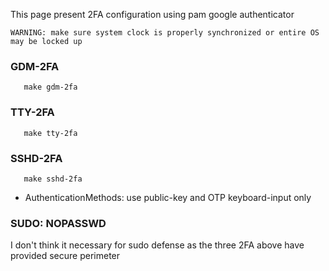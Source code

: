 This page present 2FA configuration using pam google authenticator

```WARNING: make sure system clock is properly synchronized or entire OS may be locked up```

### GDM-2FA
```
   make gdm-2fa
```

### TTY-2FA
```
   make tty-2fa
```

### SSHD-2FA
```
   make sshd-2fa
```
- AuthenticationMethods: use public-key and OTP keyboard-input only

### SUDO: NOPASSWD
I don't think it necessary for sudo defense as the three 2FA above have provided secure perimeter


